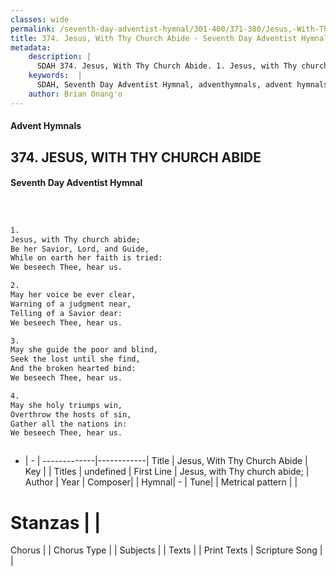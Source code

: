 ```yaml
---
classes: wide
permalink: /seventh-day-adventist-hymnal/301-400/371-380/Jesus,-With-Thy-Church-Abide/
title: 374. Jesus, With Thy Church Abide - Seventh Day Adventist Hymnal
metadata:
    description: |
      SDAH 374. Jesus, With Thy Church Abide. 1. Jesus, with Thy church abide; Be her Savior, Lord, and Guide, While on earth her faith is tried: We beseech Thee, hear us.
    keywords:  |
      SDAH, Seventh Day Adventist Hymnal, adventhymnals, advent hymnals, Jesus, With Thy Church Abide, Jesus, with Thy church abide; 
    author: Brian Onang'o
---
```


#### Advent Hymnals
## 374. JESUS, WITH THY CHURCH ABIDE
#### Seventh Day Adventist Hymnal

```txt



1.
Jesus, with Thy church abide;
Be her Savior, Lord, and Guide,
While on earth her faith is tried:
We beseech Thee, hear us.

2.
May her voice be ever clear,
Warning of a judgment near,
Telling of a Savior dear:
We beseech Thee, hear us.

3.
May she guide the poor and blind,
Seek the lost until she find,
And the broken hearted bind:
We beseech Thee, hear us.

4.
May she holy triumps win,
Overthrow the hosts of sin,
Gather all the nations in:
We beseech Thee, hear us.



```

- |   -  |
-------------|------------|
Title | Jesus, With Thy Church Abide |
Key |  |
Titles | undefined |
First Line | Jesus, with Thy church abide; |
Author | 
Year | 
Composer|  |
Hymnal|  - |
Tune|  |
Metrical pattern | |
# Stanzas |  |
Chorus |  |
Chorus Type |  |
Subjects |  |
Texts |  |
Print Texts | 
Scripture Song |  |
  
